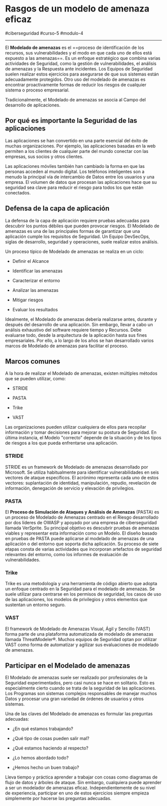 # Rasgos de un modelo de amenaza eficaz
#ciberseguridad #curso-5 #modulo-4 

---
El **Modelado de amenazas** es el ==proceso de identificación de los recursos, sus vulnerabilidades y el modo en que cada uno de ellos está expuesto a las amenazas==. Es un enfoque estratégico que combina varias actividades de Seguridad, como la gestión de vulnerabilidades, el análisis de amenazas y la Respuesta ante incidentes. Los Equipos de Seguridad suelen realizar estos ejercicios para asegurarse de que sus sistemas están adecuadamente protegidos. Otro uso del modelado de amenazas es encontrar proactivamente formas de reducir los riesgos de cualquier sistema o proceso empresarial.

Tradicionalmente, el Modelado de amenazas se asocia al Campo del desarrollo de aplicaciones. 
## Por qué es importante la Seguridad de las aplicaciones

Las aplicaciones se han convertido en una parte esencial del éxito de muchas organizaciones. Por ejemplo, las aplicaciones basadas en la web permiten a los clientes de cualquier parte del mundo conectar con las empresas, sus socios y otros clientes.

Las aplicaciones móviles también han cambiado la forma en que las personas acceden al mundo digital. Los teléfonos inteligentes son a menudo la principal vía de intercambio de Datos entre los usuarios y una empresa. El volumen de datos que procesan las aplicaciones hace que su seguridad sea clave para reducir el riesgo para todos los que están conectados.
## Defensa de la capa de aplicación

La defensa de la capa de aplicación requiere pruebas adecuadas para descubrir los puntos débiles que pueden provocar riesgos. El Modelado de amenazas es una de las principales formas de garantizar que una aplicación cumple los requisitos de Seguridad. Un Equipo DevSecOps, siglas de desarrollo, seguridad y operaciones, suele realizar estos análisis.

Un proceso típico de Modelado de amenazas se realiza en un ciclo:

- Definir el Alcance

- Identificar las amenazas

- Caracterizar el entorno

- Analizar las amenazas

- Mitigar riesgos

- Evaluar los resultados

Idealmente, el Modelado de amenazas debería realizarse antes, durante y después del desarrollo de una aplicación. Sin embargo, llevar a cabo un análisis exhaustivo del software requiere tiempo y Recursos. Debe evaluarse todo, desde la arquitectura de la aplicación hasta sus fines empresariales. Por ello, a lo largo de los años se han desarrollado varios marcos de Modelado de amenazas para facilitar el proceso.
## Marcos comunes

A la hora de realizar el Modelado de amenazas, existen múltiples métodos que se pueden utilizar, como:

- STRIDE

- PASTA

- Trike

- VAST

Las organizaciones pueden utilizar cualquiera de ellos para recopilar información y tomar decisiones para mejorar su postura de Seguridad. En última instancia, el Modelo "correcto" depende de la situación y de los tipos de riesgos a los que pueda enfrentarse una aplicación.
### STRIDE

STRIDE es un framework de Modelado de amenazas desarrollado por Microsoft. Se utiliza habitualmente para identificar vulnerabilidades en seis vectores de ataque específicos. El acrónimo representa cada uno de estos vectores: suplantación de identidad, manipulación, repudio, revelación de información, denegación de servicio y elevación de privilegios.
### PASTA

El **Proceso de Simulación de Ataques y Análisis de Amenazas** (PASTA) es un proceso de Modelado de Amenazas centrado en el Riesgo desarrollado por dos líderes de OWASP y apoyado por una empresa de ciberseguridad llamada VerSprite. Su principal objetivo es descubrir pruebas de amenazas viables y representar esta información como un Modelo. El diseño basado en pruebas de PASTA puede aplicarse al modelado de amenazas de una aplicación o del entorno que soporta dicha aplicación. Su proceso de siete etapas consta de varias actividades que incorporan artefactos de seguridad relevantes del entorno, como los informes de evaluación de vulnerabilidades.
### Trike

Trike es una metodología y una herramienta de código abierto que adopta un enfoque centrado en la Seguridad para el modelado de amenazas. Se suele utilizar para centrarse en los permisos de seguridad, los casos de uso de las aplicaciones, los modelos de privilegios y otros elementos que sustentan un entorno seguro.
### VAST

El framework de Modelado de Amenazas Visual, Ágil y Sencillo (VAST) forma parte de una plataforma automatizada de modelado de amenazas llamada ThreatModeler®. Muchos equipos de Seguridad optan por utilizar VAST como forma de automatizar y agilizar sus evaluaciones de modelado de amenazas.
## Participar en el Modelado de amenazas

El Modelado de amenazas suele ser realizado por profesionales de la Seguridad experimentados, pero casi nunca se hace en solitario. Esto es especialmente cierto cuando se trata de la seguridad de las aplicaciones. Los Programas son sistemas complejos responsables de manejar muchos Datos y procesar una gran variedad de órdenes de usuarios y otros sistemas.

Una de las claves del Modelado de amenazas es formular las preguntas adecuadas:

- ¿En qué estamos trabajando?

- ¿Qué tipo de cosas pueden salir mal?

- ¿Qué estamos haciendo al respecto?

- ¿Lo hemos abordado todo?

- ¿Hemos hecho un buen trabajo?

Lleva tiempo y práctica aprender a trabajar con cosas como diagramas de flujo de datos y árboles de ataque. Sin embargo, cualquiera puede aprender a ser un modelador de amenazas eficaz. Independientemente de su nivel de experiencia, participar en uno de estos ejercicios siempre empieza simplemente por hacerse las preguntas adecuadas.